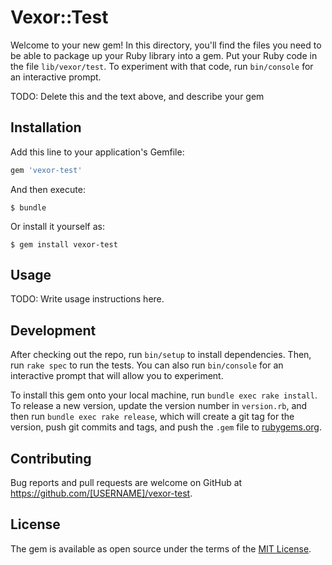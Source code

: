 # Vexor::Test

Welcome to your new gem! In this directory, you'll find the files you need to be able to package up your Ruby library into a gem. Put your Ruby code in the file `lib/vexor/test`. To experiment with that code, run `bin/console` for an interactive prompt.

TODO: Delete this and the text above, and describe your gem

## Installation

Add this line to your application's Gemfile:

```ruby
gem 'vexor-test'
```

And then execute:

    $ bundle

Or install it yourself as:

    $ gem install vexor-test

## Usage

TODO: Write usage instructions here.

## Development

After checking out the repo, run `bin/setup` to install dependencies. Then, run `rake spec` to run the tests. You can also run `bin/console` for an interactive prompt that will allow you to experiment.

To install this gem onto your local machine, run `bundle exec rake install`. To release a new version, update the version number in `version.rb`, and then run `bundle exec rake release`, which will create a git tag for the version, push git commits and tags, and push the `.gem` file to [rubygems.org](https://rubygems.org).

## Contributing

Bug reports and pull requests are welcome on GitHub at https://github.com/[USERNAME]/vexor-test.

## License

The gem is available as open source under the terms of the [MIT License](http://opensource.org/licenses/MIT).
